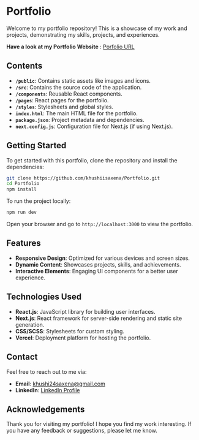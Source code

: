 # Portfolio

Welcome to my portfolio repository! This is a showcase of my work and projects, demonstrating my skills, projects, and experiences.

**Have a look at my Portfolio Website** :  [Porfolio URL](https://www.khushiisaxena-portfolio.vercel.app/)

##

## Contents

- **`/public`**: Contains static assets like images and icons.
- **`/src`**: Contains the source code of the application.
- **`/components`**: Reusable React components.
- **`/pages`**: React pages for the portfolio.
- **`/styles`**: Stylesheets and global styles.
- **`index.html`**: The main HTML file for the portfolio.
- **`package.json`**: Project metadata and dependencies.
- **`next.config.js`**: Configuration file for Next.js (if using Next.js).

##

## Getting Started

To get started with this portfolio, clone the repository and install the dependencies:

```bash
git clone https://github.com/khushiisaxena/Portfolio.git
cd Portfolio
npm install
```

To run the project locally:

```bash
npm run dev
```

Open your browser and go to `http://localhost:3000` to view the portfolio.

##

## Features

- **Responsive Design**: Optimized for various devices and screen sizes.
- **Dynamic Content**: Showcases projects, skills, and achievements.
- **Interactive Elements**: Engaging UI components for a better user experience.

##

## Technologies Used

- **React.js**: JavaScript library for building user interfaces.
- **Next.js**: React framework for server-side rendering and static site generation.
- **CSS/SCSS**: Stylesheets for custom styling.
- **Vercel**: Deployment platform for hosting the portfolio.

##

## Contact

Feel free to reach out to me via:

- **Email**: khushi24saxena@gmail.com
- **LinkedIn**: [LinkedIn Profile](https://www.linkedin.com/in/khushi-saxena)

##

## Acknowledgements

Thank you for visiting my portfolio! I hope you find my work interesting. If you have any feedback or suggestions, please let me know.
